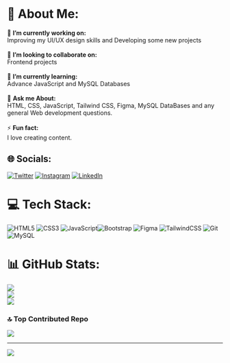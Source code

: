 # 💫 About Me:
🔭 **I’m currently working on:**  <br>Improving my UI/UX design skills and Developing some new projects<br><br>👯 **I’m looking to collaborate on:**  <br>Frontend projects<br><br>🌱 **I’m currently learning:**  <br>Advance JavaScript and MySQL Databases<br><br>💬 **Ask me About:**  <br>HTML, CSS, JavaScript, Tailwind CSS, Figma, MySQL DataBases and any general Web development questions.<br><br>⚡ **Fun fact:**  <br>I love creating content.


## 🌐 Socials:
[![Twitter](https://img.shields.io/badge/Twitter-%231DA1F2.svg?logo=Twitter&logoColor=white)](https://x.com/Pranav_Malwad?t=Bk89OxH2PP6XQR-0PCopPw&s=09) [![Instagram](https://img.shields.io/badge/Instagram-%23E4405F.svg?logo=Instagram&logoColor=white)](https://www.instagram.com/pranavmalwad?igsh=NGVhN2U2NjQ0Yg==) [![LinkedIn](https://img.shields.io/badge/LinkedIn-%230077B5.svg?logo=linkedin&logoColor=white)](https://www.linkedin.com/in/pranav-malwad?utm_source=share&utm_campaign=share_via&utm_content=profile&utm_medium=android_app) 
# 💻 Tech Stack:
 ![HTML5](https://img.shields.io/badge/html5-%23E34F26.svg?style=for-the-badge&logo=html5&logoColor=white) ![CSS3](https://img.shields.io/badge/css3-%231572B6.svg?style=for-the-badge&logo=css3&logoColor=white) ![JavaScript](https://img.shields.io/badge/javascript-%23323330.svg?style=for-the-badge&logo=javascript&logoColor=%23F7DF1E)![Bootstrap](https://img.shields.io/badge/bootstrap-%23563D7C.svg?style=for-the-badge&logo=bootstrap&logoColor=white) ![Figma](https://img.shields.io/badge/figma-191970?style=for-the-badge&logo=figma&logoColor=white) ![TailwindCSS](https://img.shields.io/badge/tailwindcss-%2338B2AC.svg?style=for-the-badge&logo=tailwind-css&logoColor=white) ![Git](https://img.shields.io/badge/Git-%232C8EBB.svg?style=for-the-badge&logo=git&logoColor=white) ![MySQL](https://img.shields.io/badge/mysql-%2300f.svg?style=for-the-badge&logo=mysql&logoColor=white)
# 📊 GitHub Stats:
![](https://github-readme-stats.vercel.app/api?username=nwaliaez&theme=dark&hide_border=false&include_all_commits=false&count_private=false)<br/>
![](https://github-readme-streak-stats.herokuapp.com/?user=nwaliaez&theme=dark&hide_border=false)<br/>
![](https://github-readme-stats.vercel.app/api/top-langs/?username=nwaliaez&theme=dark&hide_border=false&include_all_commits=false&count_private=false&layout=compact)

### 🔝 Top Contributed Repo
![](https://github-contributor-stats.vercel.app/api?username=nwaliaez&limit=5&theme=tokyonight&combine_all_yearly_contributions=true)

---
[![](https://visitcount.itsvg.in/api?id=nwaliaez&icon=0&color=0)](https://visitcount.itsvg.in)

<!-- Proudly created with GPRM ( https://gprm.itsvg.in ) -->
